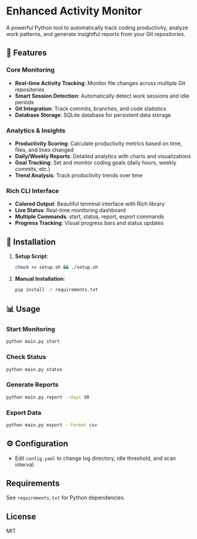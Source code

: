 # Enhanced Activity Monitor

A powerful Python tool to automatically track coding productivity, analyze work patterns, and generate insightful reports from your Git repositories.

## 🌟 Features

### Core Monitoring
- **Real-time Activity Tracking**: Monitor file changes across multiple Git repositories
- **Smart Session Detection**: Automatically detect work sessions and idle periods  
- **Git Integration**: Track commits, branches, and code statistics
- **Database Storage**: SQLite database for persistent data storage

### Analytics & Insights
- **Productivity Scoring**: Calculate productivity metrics based on time, files, and lines changed
- **Daily/Weekly Reports**: Detailed analytics with charts and visualizations
- **Goal Tracking**: Set and monitor coding goals (daily hours, weekly commits, etc.)
- **Trend Analysis**: Track productivity trends over time

### Rich CLI Interface
- **Colored Output**: Beautiful terminal interface with Rich library
- **Live Status**: Real-time monitoring dashboard
- **Multiple Commands**: start, status, report, export commands
- **Progress Tracking**: Visual progress bars and status updates

## 🚀 Installation

1. **Setup Script**:
   ```bash
   chmod +x setup.sh && ./setup.sh
   ```

2. **Manual Installation**:
   ```bash
   pip install -r requirements.txt
   ```

## 📊 Usage

### Start Monitoring
```bash
python main.py start
```

### Check Status  
```bash
python main.py status
```

### Generate Reports
```bash
python main.py report --days 30
```

### Export Data
```bash
python main.py export --format csv
```

## ⚙️ Configuration

- Edit `config.yaml` to change log directory, idle threshold, and scan interval.

## Requirements

See `requirements.txt` for Python dependencies.

## License

MIT
